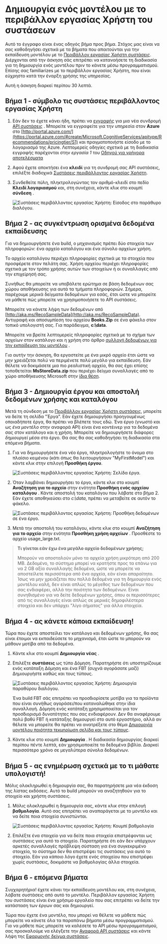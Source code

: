 <properties
    pageTitle="Δημιουργία ενός μοντέλου με το περιβάλλον εργασίας Χρήστη του Recommnendations | Microsoft Azure"
    description="Azure συστάσεις μηχανικής εκμάθησης - δημιουργία μοντέλου με το περιβάλλον εργασίας Χρήστη του συστάσεων"
    services="cognitive-services"
    documentationCenter=""
    authors="luiscabrer"
    manager="jhubbard"
    editor="cgronlun"/>

<tags
    ms.service="cognitive-services"
    ms.workload="data-services"
    ms.tgt_pltfrm="na"
    ms.devlang="na"
    ms.topic="article"
    ms.date="10/11/2016"
    ms.author="luisca"/>

# <a name="building-a-model-with-the-recommendations-ui"></a>Δημιουργία ενός μοντέλου με το περιβάλλον εργασίας Χρήστη του συστάσεων

Αυτό το έγγραφο είναι ένας οδηγός βήμα προς βήμα. Στόχος μας είναι να σας καθοδηγήσει σχετικά με τα βήματα που απαιτούνται για την εκπαίδευση μοντέλου με το [Περιβάλλον εργασίας Χρήστη συστάσεις](https://recommendations-portal.azurewebsites.net/).
Διέρχονται από την άσκηση σάς επιτρέπει να κατανοήσετε τη διαδικασία για τη δημιουργία ενός μοντέλου πριν το κάνετε μέσω προγραμματισμού. Επίσης σας familiarizes με το περιβάλλον εργασίας Χρήστη, που είναι εύχρηστο κατά την έναρξη χρήσης της υπηρεσίας.

Αυτή η άσκηση διαρκεί περίπου 30 λεπτά.

<a name="Step1"></a>
## <a name="step-1---sign-in-to-the-recommendations-ui"></a>Βήμα 1 - σύμβολο τις συστάσεις περιβάλλοντος εργασίας Χρήστη ##

1. Εάν δεν το έχετε κάνει ήδη, πρέπει να [εγγραφής](https://portal.azure.com/#create/Microsoft.CognitiveServices/apitype/Recommendations/pricingtier/S1) για μια νέα συνδρομή [API συστάσεις](https://www.microsoft.com/cognitive-services/en-us/recommendations-api) . Μπορείτε να εγγραφείτε για την υπηρεσία στον **Azure** στο [http://portal.azure.com/](https://portal.azure.com/#create/Microsoft.CognitiveServices/apitype/Recommendations/pricingtier/S1) και πραγματοποιήστε είσοδο με το λογαριασμό της Azure. Λεπτομερείς οδηγίες σχετικά με τη διαδικασία εγγραφής παρέχονται στην *εργασία 1* του [Οδηγού για γρήγορα αποτελέσματα](cognitive-services-recommendations-quick-start.md) 

1. Αφού έχετε αποκτήσει ένα **κλειδί** για τη συνδρομή σας API συστάσεις, επιλέξτε διαδοχικά [Συστάσεις περιβάλλοντος εργασίας Χρήστη](https://recommendations-portal.azurewebsites.net/). 

1. Συνδεθείτε πύλη, πληκτρολογώντας τον αριθμό-κλειδί στο πεδίο **Κλειδί λογαριασμού** και, στη συνέχεια, κάντε κλικ στο κουμπί **σύνδεση** .

    ![Συστάσεις περιβάλλοντος εργασίας Χρήστη: Είσοδος στο παράθυρο διαλόγου.][reco_signin]


<a name="Step2"></a>
## <a name="step-2---lets-gather-some-training-data"></a>Βήμα 2 - ας συγκέντρωση ορισμένα δεδομένα εκπαίδευσης ##

Για να δημιουργήσετε ένα build, ο μηχανισμός πρέπει δύο στοιχεία των πληροφοριών: ένα αρχείο καταλόγου και ένα σύνολο αρχείων χρήση. 

Το αρχείο καταλόγου περιέχει πληροφορίες σχετικά με τα στοιχεία που προσφέρετε στον πελάτη σας. Χρήση αρχείου περιέχει πληροφορίες σχετικά με τον τρόπο χρήσης αυτών των στοιχείων ή οι συναλλαγές από την επιχείρησή σας.

Συνήθως θα μπορείτε να υποβάλετε ερώτημα σε βάση δεδομένων σας χώρου αποθήκευσης για αυτά τα τμήματα πληροφοριών. Σήμερα, παρέχουμε μερικά δείγματα δεδομένων για εσάς, έτσι ώστε να μπορείτε να μάθετε πώς μπορείτε να χρησιμοποιήσετε το API συστάσεις.

Μπορείτε να κάνετε λήψη των δεδομένων από [http://aka.ms/RecoSampleData](http://aka.ms/RecoSampleData). Αντιγραφή και αποσυμπίεση του αρχείου **Books.Zip** σε ένα φάκελο στον τοπικό υπολογιστή σας. Για παράδειγμα, **c:\data**.

Μπορείτε να βρείτε λεπτομερείς πληροφορίες σχετικά με το σχήμα των αρχείων στον κατάλογο και η χρήση στο άρθρο [συλλογή δεδομένων για την εκπαίδευση του μοντέλου](cognitive-services-recommendations-collecting-data.md) .
 
Για αυτήν την άσκηση, θα εργαστείτε με ένα μικρό αρχείο έτσι ώστε να μην χρειάζεται πολύ να περιμένετε πολύ μεγάλο για εκπαίδευση. Εάν θέλετε να δοκιμάσετε μια πιο ρεαλιστική αρχείο, θα σας έχει επίσης τοποθετείται **MsStoreData.zip** που περιέχει δείγμα συναλλαγές από το χώρο αποθήκευσης Microsoft στην [ίδια θέση](http://aka.ms/RecoSampleData).

<a name="Step3"></a>
## <a name="step-3---create-a-project-and-upload-catalog-and-usage-data"></a>Βήμα 3 - Δημιουργία έργου και αποστολή δεδομένων χρήσης και καταλόγου ##

Μετά τη σύνδεση με το [Περιβάλλον εργασίας Χρήστη συστάσεις](https://recommendations-portal.azurewebsites.net/), μπορείτε να δείτε τη σελίδα "Έργα". Εάν έχετε δημιουργήσει προηγουμένως οποιαδήποτε έργα, θα πρέπει να βλέπετε τους εδώ.
Ένα έργο (γνωστό και ως *ένα μοντέλο* στην αναφορά API) είναι ένα κοντέινερ για τα δεδομένα σας στον κατάλογο και η χρήση. Μπορείτε να δημιουργήσετε διάφορες *δημιουργεί* μέσα στο έργο. Θα σας θα σας καθοδηγήσει τη διαδικασία στα επόμενα βήματα.

1. Για να δημιουργήσετε ένα νέο έργο, πληκτρολογήστε το όνομα στο πλαίσιο κειμένου (κάτι όπως θα λειτουργήσουν "MyFirstModel") και κάντε κλικ στην επιλογή **Προσθήκη έργου**.
 
    ![Συστάσεις περιβάλλοντος εργασίας Χρήστη: Σελίδα έργα.][reco_projects]

1. Όταν λαμβάνει δημιουργήσει το έργο, κάντε κλικ στο κουμπί **Αναζήτηση για το αρχείο** στην ενότητα **Προσθήκη ενός αρχείου καταλόγου** . Κάντε αποστολή του καταλόγου που λάβατε στο βήμα 2. Εάν έχετε αποθηκεύσει στο *c:\data*, πρέπει να μεταβείτε σε αυτόν το φάκελο.

    ![Συστάσεις περιβάλλοντος εργασίας Χρήστη: Προσθήκη δεδομένων σε ένα έργο.][reco_firstmodel]

1. Μετά την αποστολή του καταλόγου, κάντε κλικ στο κουμπί **Αναζήτηση για το αρχείο** στην ενότητα **Προσθήκη χρήση αρχείων** . Προσθέστε το αρχείο usage_large.txt.

> **Τι γίνεται εάν έχω ένα μεγάλο αρχείο δεδομένων χρήσης;**
>
> Μπορούν να αποσταλούν μόνο τα αρχεία χρήση μικρότερη από 200 MB. Δεδομένο, το σύστημα μπορεί να κρατήστε προς τα επάνω για να 2 GB αξία συναλλαγής δεδομένα, ώστε να μπορείτε να αποστείλετε περισσότερα από ένα αρχεία, εάν είναι απαραίτητο.
> Ίσως να μην χρειάζεται που πολλά δεδομένα για τη δημιουργία ενός μοντέλου καλή, δεν είναι απλώς το μέγεθος των δεδομένων που σας ενδιαφέρει, αλλά την ποιότητα των δεδομένων. Είναι συνηθισμένο για να δείτε δεδομένων χρήσης, όπου οι περισσότερες από τις συναλλαγές είναι απλώς σε μερικές δημοφιλέστερα στοιχεία και δεν υπάρχει "λίγο σήματος" για άλλα στοιχεία.

<a name="Step4"></a>
## <a name="step-4---lets-do-some-training"></a>Βήμα 4 - ας κάνετε κάποια εκπαίδευση! ##

Τώρα που έχετε αποστείλει τον κατάλογο και δεδομένων χρήσης, θα σας είναι έτοιμοι να εκπαιδεύσετε το μηχανισμό, έτσι ώστε το μπορούν να μάθουν μοτίβα από τα δεδομένα.

1.  Κάντε κλικ στο κουμπί **Δημιουργία νέας** .

1.  Επιλέξτε **συστάσεις** ως τύπο Δόμηση. Παρατηρήστε ότι υποστηρίζουμε ενός κατάταξη Δόμηση και ένα FBT (συχνά αγοράσατε μαζί) Δημιουργήστε καθώς και τους τύπους.

    ![Συστάσεις περιβάλλοντος εργασίας Χρήστη: Δημιουργία παραθύρου διαλόγου.][reco_build_dialog.png]


    Ένα build FBT σάς επιτρέπει να προσδιορίσετε μοτίβα για τα προϊόντα που είναι συνήθως αγοράσει/που καταναλώθηκε στην ίδια συναλλαγή.
    Δόμηση ενός κατάταξη χρησιμοποιείται για τον προσδιορισμό δυνατότητες που σας ενδιαφέρουν. 
    Δεν θα αναφέρουμε πολύ βαθύ FBT ή κατάταξης δημιουργεί στο αυτό εργαστήριο, αλλά αν θέλετε να μπορείτε θα πρέπει να ανατρέξετε στο θέμα [Δημιουργία μοντέλου ποιότητα τεκμηρίωση σελίδα και τους τύπους](cognitive-services-recommendations-buildtypes.md).

1. Κάντε κλικ στο κουμπί **Δημιουργία** . Η διαδικασία δημιουργίας διαρκεί περίπου πέντε λεπτά, εάν χρησιμοποιείτε τα δεδομένα βιβλία. Διαρκεί περισσότερο χρόνο σε μεγαλύτερα σύνολα δεδομένων.

<a name="Step5"></a>
## <a name="step-5---lets-find-out-what-the-machine-learned"></a>Βήμα 5 - ας ενημέρωση σχετικά με το τι μάθατε υπολογιστή! ##

Μόλις ολοκληρωθεί η δημιουργία σας, θα παρατηρήσετε μια νέα έκδοση της λίστας εκδόσεις. Αυτό το build μπορούν να αναζητηθούν για το στοιχείο και χρήστη συστάσεις.

1. Μόλις ολοκληρωθεί η δημιουργία σας, κάντε κλικ στην επιλογή **βαθμολογία**. Αυτό σας επιτρέπει να αναπαράγεται με το μοντέλο και να δείτε ποια στοιχεία συνιστώνται.

    ![Συστάσεις περιβάλλοντος εργασίας Χρήστη: Κουμπί βαθμολογία][reco_score_button]

1. Επιλέξτε ένα στοιχείο για να δείτε ποια στοιχεία επιστρέφονται ως συστάσεις για αυτό το στοιχείο. Παρατηρήστε ότι εάν δεν υπάρχουν αρκετές συναλλαγές πρόβλεψη σύσταση για ένα συγκεκριμένο στοιχείο, το σύστημα δεν θα επιστρέψει τις συστάσεις για αυτό το στοιχείο.  Εάν για κάποιο λόγο έχετε ενός στοιχείου που επιστρέφει χωρίς συστάσεις, δοκιμάστε να βαθμολογίας άλλα στοιχεία.

<a name="Step6"></a>
## <a name="step-6---next-steps"></a>Βήμα 6 - επόμενα βήματα ##
Συγχαρητήρια! έχετε κάνει την εκπαίδευση μοντέλου και, στη συνέχεια, λάβατε συστάσεις από αυτό το μοντέλο.  Περιβάλλον εργασίας Χρήστη του συστάσεις είναι ένα χρήσιμο εργαλείο που σας επιτρέπει να δείτε την κατάσταση των έργων σας και δημιουργεί. 

Τώρα που έχετε ένα μοντέλο, που μπορεί να θέλετε να μάθετε πώς μπορείτε να κάνετε όλα τα παραπάνω βήματα μέσω προγραμματισμού. Για να μάθετε πώς μπορείτε να καλέσετε το API μέσω προγραμματισμού, σας προσκαλούμε να ελέγξετε την [Αναφορά API συστάσεις](http://go.microsoft.com/fwlink/?LinkId=759348) και κάντε λήψη της [Εφαρμογής δείγμα συστάσεις](http://go.microsoft.com/fwlink/?LinkID=759344).


[reco_signin]:../media/cognitive-services/reco_signin.PNG
[reco_projects]:../media/cognitive-services/reco_projects.PNG
[reco_firstmodel]:../media/cognitive-services/reco_firstmodel.png
[reco_build_dialog.png]:../media/cognitive-services/reco_build_dialog.png
[reco_score_button]:../media/cognitive-services/reco_score_button.png
